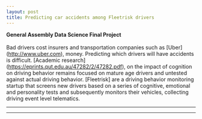 ```yaml
---
layout: post
title: Predicting car accidents among Fleetrisk drivers
---
```


**General Assembly Data Science Final Project**  <br />  <br />  Bad drivers cost insurers and transportation companies such as [Uber] (http://www.uber.com), money. Predicting which drivers will have accidents is difficult. [Academic research] (https://eprints.qut.edu.au/47282/2/47282.pdf), on the impact of cognition on driving behavior remains focused on mature age drivers and untested against actual driving behavior. [Fleetrisk] are a driving behavior monitoring startup that screens new drivers based on a series of cognitive, emotional and personality tests and subsequently monitors their vehicles, collecting driving event level telematics.  

----
****
